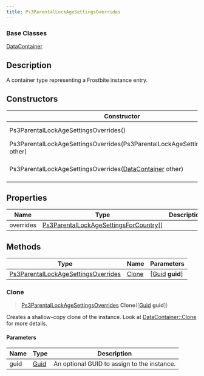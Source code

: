 ```yaml
---
title: Ps3ParentalLockAgeSettingsOverrides
---
```

### Base Classes

[DataContainer](/vext/ref/shared/class/datacontainer)

## Description

A container type representing a Frostbite instance entry.

## Constructors

| Constructor                                                                                    | Description                                                                                                                                                   |
| ---------------------------------------------------------------------------------------------- | ------------------------------------------------------------------------------------------------------------------------------------------------------------- |
| Ps3ParentalLockAgeSettingsOverrides()                                                          | Create a new instance of this container type.                                                                                                                 |
| Ps3ParentalLockAgeSettingsOverrides(Ps3ParentalLockAgeSettingsOverrides other)                 | Create a reference copy of an instance of the same type.                                                                                                      |
| Ps3ParentalLockAgeSettingsOverrides([DataContainer](/vext/ref/shared/class/datacontainer) other) | Upcast an instance of type [DataContainer](/vext/ref/shared/class/datacontainer) to [Ps3ParentalLockAgeSettingsOverrides](Ps3ParentalLockAgeSettingsOverrides). |

## Properties

| Name      | Type                                                                             | Description |
| --------- | -------------------------------------------------------------------------------- | ----------- |
| overrides | [Ps3ParentalLockAgeSettingsForCountry](Ps3ParentalLockAgeSettingsForCountry)\[\] |             |

## Methods

| Type                                                                       | Name            | Parameters                                     |
| -------------------------------------------------------------------------- | --------------- | ---------------------------------------------- |
| [Ps3ParentalLockAgeSettingsOverrides](Ps3ParentalLockAgeSettingsOverrides) | [Clone](#clone) | \[[Guid](/vext/ref/shared/class/guid) **guid**\] |

### Clone

> [Ps3ParentalLockAgeSettingsOverrides](Ps3ParentalLockAgeSettingsOverrides) **Clone**(\[[Guid](/vext/ref/shared/class/guid) **guid**\])

Creates a shallow-copy clone of the instance. Look at [DataContainer::Clone](/vext/ref/shared/class/datacontainer#clone) for more details.

#### Parameters

| Name | Type         | Description                                 |
| ---- | ------------ | ------------------------------------------- |
| guid | [Guid](Guid) | An optional GUID to assign to the instance. |
